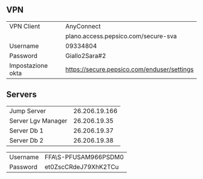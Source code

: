 ## VPN 

|   |   |
|---|---|
|VPN Client|AnyConnect|
||plano.access.pepsico.com/secure-sva|
|Username|09334804|
|Password|Giallo2Sara#2|
|Impostazione okta|https://secure.pepsico.com/enduser/settings|

## Servers

|   |   |
|---|---|
|Jump Server|26.206.19.166|
|Server Lgv Manager|26.206.19.35|
|Server Db 1|26.206.19.37|
|Server Db 2|26.206.19.38|

|   |   |
|---|---|
|Username|FFA\S-PFUSAM966PSDM0|
|Password|et0ZscCRdeJ79XhK2TCu|